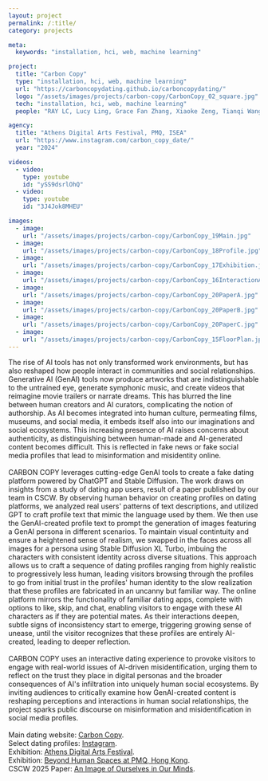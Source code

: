 ```yaml
---
layout: project
permalink: /:title/
category: projects

meta:
  keywords: "installation, hci, web, machine learning"

project:
  title: "Carbon Copy"
  type: "installation, hci, web, machine learning"
  url: "https://carboncopydating.github.io/carboncopydating/"
  logo: "/assets/images/projects/carbon-copy/CarbonCopy_02_square.jpg"
  tech: "installation, hci, web, machine learning"
  people: "RAY LC, Lucy Ling, Grace Fan Zhang, Xiaoke Zeng, Tianqi Wang, Yun Chen"

agency:
  title: "Athens Digital Arts Festival, PMQ, ISEA"
  url: "https://www.instagram.com/carbon_copy_date/"
  year: "2024"

videos:
  - video:
    type: youtube
    id: "ySS9dsrlOhQ"
  - video:
    type: youtube
    id: "3J4Jok8MHEU"

images:
  - image:
    url: "/assets/images/projects/carbon-copy/CarbonCopy_19Main.jpg"
  - image:
    url: "/assets/images/projects/carbon-copy/CarbonCopy_18Profile.jpg"
  - image:
    url: "/assets/images/projects/carbon-copy/CarbonCopy_17Exhibition.jpg"
  - image:
    url: "/assets/images/projects/carbon-copy/CarbonCopy_16InteractionAlt.jpg"
  - image:
    url: "/assets/images/projects/carbon-copy/CarbonCopy_20PaperA.jpg"
  - image:
    url: "/assets/images/projects/carbon-copy/CarbonCopy_20PaperB.jpg"
  - image:
    url: "/assets/images/projects/carbon-copy/CarbonCopy_20PaperC.jpg"
  - image:
    url: "/assets/images/projects/carbon-copy/CarbonCopy_15FloorPlan.jpg"
---
```

<p>
The rise of AI tools has not only transformed work environments, but has also reshaped how people interact in communities and social relationships. Generative AI (GenAI) tools now produce artworks that are indistinguishable to the untrained eye, generate symphonic music, and create videos that reimagine movie trailers or narrate dreams. This has blurred the line between human creators and AI curators, complicating the notion of authorship. As AI becomes integrated into human culture, permeating films, museums, and social media, it embeds itself also into our imaginations and social ecosystems. This increasing presence of AI raises concerns about authenticity, as distinguishing between human-made and AI-generated content becomes difficult. This is reflected in fake news or fake social media profiles that lead to misinformation and misidentity online.<br><br>
CARBON COPY leverages cutting-edge GenAI tools to create a fake dating platform powered by ChatGPT and Stable Diffusion. The work draws on insights from a study of dating app users, result of a paper published by our team in CSCW. By observing human behavior on creating profiles on dating platforms, we analyzed real users' patterns of text descriptions, and utilized GPT to craft profile text that mimic the language used by them. We then use the GenAI-created profile text to prompt the generation of images featuring a GenAI persona in different scenarios. To maintain visual contintuity and ensure a heightened sense of realism, we swapped in the faces across all images for a persona using Stable Diffusion XL Turbo, imbuing the characters with consistent identity across diverse situations. This approach allows us to craft a sequence of dating profiles ranging from highly realistic to progressively less human, leading visitors browsing through the profiles to go from initial trust in the profiles' human identity to the slow realization that these profiles are fabricated in an uncanny but familiar way. The online platform mirrors the functionality of familiar dating apps, complete with options to like, skip, and chat, enabling visitors to engage with these AI characters as if they are potential mates. As their interactions deepen, subtle signs of inconsistency start to emerge, triggering growing sense of unease, until the visitor recognizes that these profiles are entirely AI-created, leading to deeper reflection.<br><br>
CARBON COPY uses an interactive dating experience to provoke visitors to engage with real-world issues of AI-driven misidentification, urging them to reflect on the trust they place in digital personas and the broader consequences of AI's infiltration into uniquely human social ecosystems. By inviting audiences to critically examine how GenAI-created content is reshaping perceptions and interactions in human social relationships, the project sparks public discourse on misinformation and misidentification in social media profiles.<br><br>
Main dating website: <a href="https://carboncopydating.github.io/carboncopydating/"><u>Carbon Copy</u></a>.<br>
Select dating profiles: <a href="https://www.instagram.com/carbon_copy_date/"><u>Instagram</u></a>.<br>
Exhibition: <a href="https://sites.google.com/view/beyondhumanspaces/"><u>Athens Digital Arts Festival</u></a>.<br>
Exhibition: <a href="https://www.youtube.com/watch?v=3J4Jok8MHEU&t"><u>Beyond Human Spaces at PMQ, Hong Kong</u></a>.<br>
CSCW 2025 Paper: <a href="https://raylc.org/chairbots/CarbonCopy_CSCW_03Prepub.pdf"><u>An Image of Ourselves in Our Minds</u></a>.</p>
